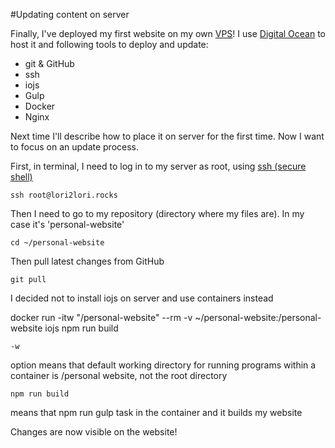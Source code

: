 #Updating content on server

Finally, I've deployed my first website on my own [VPS](http://en.wikipedia.org/wiki/Virtual_private_server)! I use [Digital Ocean](https://www.digitalocean.com/?refcode=629046ed2b31) to host it and following tools to deploy and update:

* git & GitHub
* ssh
* iojs
* Gulp
* Docker
* Nginx

Next time I'll describe how to place it on server for the first time. Now I want to focus on an update process.

First, in terminal, I need to log in to my  server as root, using [ssh (secure shell)](http://en.wikipedia.org/wiki/Secure_Shell)

```
ssh root@lori2lori.rocks
```

Then I need to go to my repository (directory where my files are). In my case it's 'personal-website'

```
cd ~/personal-website
```

Then pull latest changes from GitHub
```
git pull
```

I decided not to install iojs on server and use containers instead

docker run -itw "/personal-website" --rm -v ~/personal-website:/personal-website iojs npm run build

```
-w
```

option means that default working directory for running programs within a container is /personal website, not the root directory

```
npm run build
```

means that npm run gulp task in the container and it builds my website

Changes are now visible on the website!
